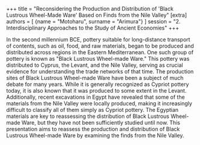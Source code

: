 +++
title = "Reconsidering the Production and Distribution of 'Black Lustrous Wheel-Made Ware' Based on Finds from the Nile Valley"
[extra]
authors = [
    {name = "Motoharu", surname = "Arimura"}
]
session = "2. Interdisciplinary Approaches to the Study of Ancient Economies"
+++

In the second millennium BCE, pottery suitable for long-distance transport of contents, such as oil, food, and raw materials, began to be produced and distributed across regions in the Eastern Mediterranean. One such group of pottery is known as "Black Lustrous Wheel-made Ware." This pottery was distributed to Cyprus, the Levant, and the Nile Valley, serving as crucial evidence for understanding the trade networks of that time.
The production sites of Black Lustrous Wheel-made Ware have been a subject of much debate for many years. While it is generally recognized as Cypriot pottery today, it is also known that it was produced to some extent in the Levant. Additionally, recent excavations in Egypt have revealed that some of the materials from the Nile Valley were locally produced, making it increasingly difficult to classify all of them simply as Cypriot pottery. The Egyptian materials are key to reassessing the distribution of Black Lustrous Wheel-made Ware, but they have not been sufficiently studied until now.
This presentation aims to reassess the production and distribution of Black Lustrous Wheel-made Ware by examining the finds from the Nile Valley.
